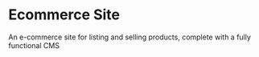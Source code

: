 # Ecommerce Site

An e-commerce site for listing and selling products, complete with a fully functional CMS
